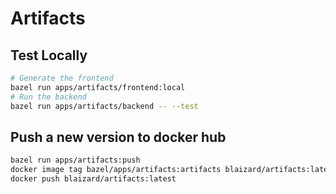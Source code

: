 # Artifacts

## Test Locally

```bash
# Generate the frontend
bazel run apps/artifacts/frontend:local
# Run the backend
bazel run apps/artifacts/backend -- --test
```

## Push a new version to docker hub

```bash
bazel run apps/artifacts:push
docker image tag bazel/apps/artifacts:artifacts blaizard/artifacts:latest
docker push blaizard/artifacts:latest
```
